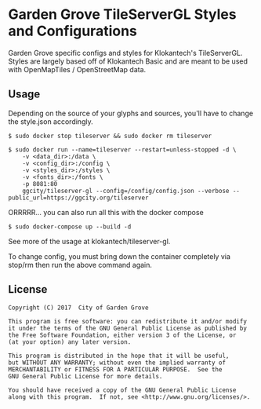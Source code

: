 Garden Grove TileServerGL Styles and Configurations
===================================================

Garden Grove specific configs and styles for Klokantech's TileServerGL. Styles are largely based off
of Klokantech Basic and are meant to be used with OpenMapTiles / OpenStreetMap data.


Usage
-----

Depending on the source of your glyphs and sources, you'll have to change the style.json accordingly.

    $ sudo docker stop tileserver && sudo docker rm tileserver

    $ sudo docker run --name=tileserver --restart=unless-stopped -d \
        -v <data_dir>:/data \
        -v <config_dir>:/config \
        -v <styles_dir>:/styles \
        -v <fonts_dir>:/fonts \
        -p 8081:80 
        ggcity/tileserver-gl --config=/config/config.json --verbose --public_url=https://ggcity.org/tileserver

ORRRRR... you can also run all this with the docker compose

    $ sudo docker-compose up --build -d

See more of the usage at klokantech/tileserver-gl.

To change config, you must bring down the container completely via stop/rm then run the above command again.

License
-------

    Copyright (C) 2017  City of Garden Grove
    
    This program is free software: you can redistribute it and/or modify
    it under the terms of the GNU General Public License as published by
    the Free Software Foundation, either version 3 of the License, or
    (at your option) any later version.
    
    This program is distributed in the hope that it will be useful,
    but WITHOUT ANY WARRANTY; without even the implied warranty of
    MERCHANTABILITY or FITNESS FOR A PARTICULAR PURPOSE.  See the
    GNU General Public License for more details.
    
    You should have received a copy of the GNU General Public License
    along with this program.  If not, see <http://www.gnu.org/licenses/>.

